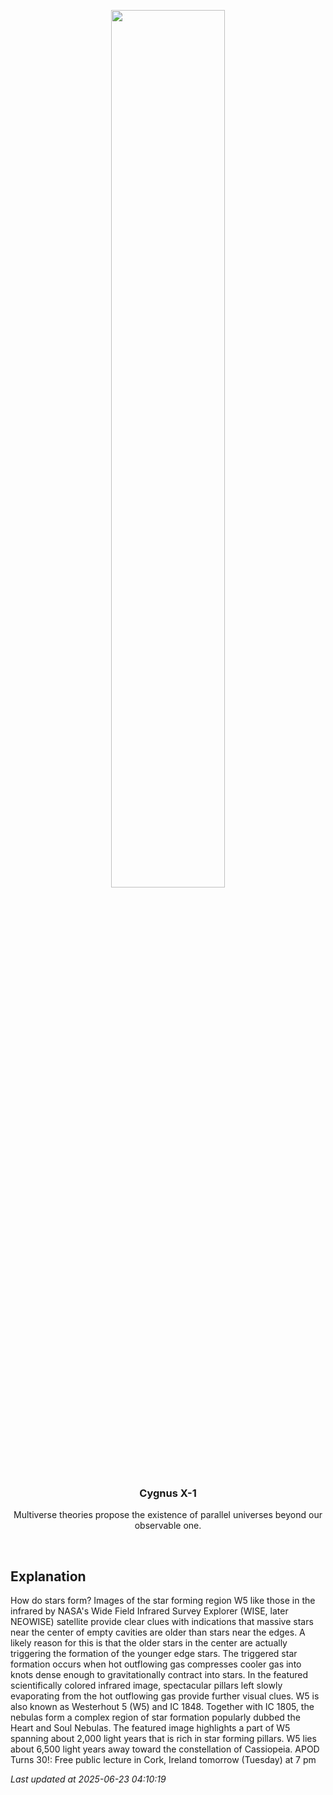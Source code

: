 <p align='center'>
    <img src='https://apod.nasa.gov/apod/image/2506/ic1848_WISEantonucci_1080.jpg' width='60%' />
    <h3 align="center">Cygnus X-1</h3>
    <p align="center">Multiverse theories propose the existence of parallel universes beyond our observable one.</p>
</p>
<br/>

Explanation
--
How do stars form? Images of the star forming region W5 like those in the infrared by NASA's Wide Field Infrared Survey Explorer (WISE, later NEOWISE) satellite provide clear clues with indications that massive stars near the center of empty cavities are older than stars near the edges.  A likely reason for this is that the older stars in the center are actually triggering the formation of the younger edge stars.  The triggered star formation occurs when hot outflowing gas compresses cooler gas into knots dense enough to gravitationally contract into stars.  In the featured scientifically colored infrared image, spectacular pillars left slowly evaporating from the hot outflowing gas provide further visual clues. W5 is also known as Westerhout 5 (W5) and IC 1848.  Together with IC 1805, the nebulas form a complex region of star formation popularly dubbed the Heart and Soul Nebulas. The featured image highlights a part of W5 spanning about 2,000 light years that is rich in star forming pillars.  W5 lies about 6,500 light years away toward the constellation of Cassiopeia.   APOD Turns 30!: Free public lecture in Cork, Ireland tomorrow (Tuesday) at 7 pm


*Last updated at 2025-06-23 04:10:19*

